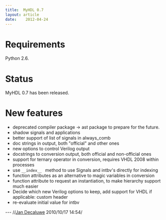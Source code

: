 ```yaml
---
title:  MyHDL 0.7 
layout: article
date:    2012-04-24
---
```


Requirements
============

Python 2.6.

Status
======

MyHDL 0.7 has been released.

New features
============

* deprecated compiler package -> ast package to prepare for the future.
* shadow signals and applications
* better support of list of signals in always_comb
* doc strings in output, both "official" and other ones
* new options to control Verilog output
* docstrings to conversion output, both official and non-official ones
* support for ternary operator in conversion, requires VHDL 2008 within processes
* use `__index__ ` method to use Signals and intbv's directly for indexing
* function attributes as an alternative to magic variables in conversion
* function attribute to request an instantiation, to make hierarchy support much easier
* Decide which new Verilog options to keep, add support for VHDL if applicable: custom header
* re-evaluate initial value for intbv

--- //[Jan Decaluwe](jan@jandecaluwe.com) 2010/10/17 14:54/

